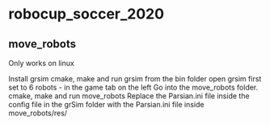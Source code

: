 # robocup_soccer_2020

## move_robots
Only works on linux

Install grsim
cmake, make and run grsim from the bin folder
open grsim first
set to 6 robots - in the game tab on the left
Go into the move_robots folder. cmake, make and run move_robots
Replace the Parsian.ini file inside the config file in the grSim folder
    with the Parsian.ini file inside move_robots/res/
